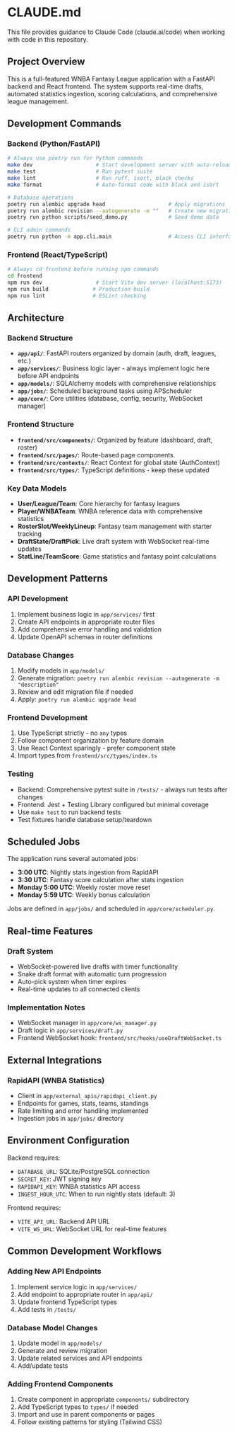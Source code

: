 # CLAUDE.md

This file provides guidance to Claude Code (claude.ai/code) when working with code in this repository.

## Project Overview

This is a full-featured WNBA Fantasy League application with a FastAPI backend and React frontend. The system supports real-time drafts, automated statistics ingestion, scoring calculations, and comprehensive league management.

## Development Commands

### Backend (Python/FastAPI)
```bash
# Always use poetry run for Python commands
make dev                    # Start development server with auto-reload
make test                   # Run pytest suite
make lint                   # Run ruff, isort, black checks
make format                 # Auto-format code with black and isort

# Database operations
poetry run alembic upgrade head                    # Apply migrations
poetry run alembic revision --autogenerate -m ""   # Create new migration
poetry run python scripts/seed_demo.py             # Seed demo data

# CLI admin commands
poetry run python -m app.cli.main                  # Access CLI interface
```

### Frontend (React/TypeScript)
```bash
# Always cd frontend before running npm commands
cd frontend
npm run dev                 # Start Vite dev server (localhost:5173)
npm run build              # Production build
npm run lint               # ESLint checking
```

## Architecture

### Backend Structure
- **`app/api/`**: FastAPI routers organized by domain (auth, draft, leagues, etc.)
- **`app/services/`**: Business logic layer - always implement logic here before API endpoints
- **`app/models/`**: SQLAlchemy models with comprehensive relationships
- **`app/jobs/`**: Scheduled background tasks using APScheduler
- **`app/core/`**: Core utilities (database, config, security, WebSocket manager)

### Frontend Structure
- **`frontend/src/components/`**: Organized by feature (dashboard, draft, roster)
- **`frontend/src/pages/`**: Route-based page components
- **`frontend/src/contexts/`**: React Context for global state (AuthContext)
- **`frontend/src/types/`**: TypeScript definitions - keep these updated

### Key Data Models
- **User/League/Team**: Core hierarchy for fantasy leagues
- **Player/WNBATeam**: WNBA reference data with comprehensive statistics
- **RosterSlot/WeeklyLineup**: Fantasy team management with starter tracking
- **DraftState/DraftPick**: Live draft system with WebSocket real-time updates
- **StatLine/TeamScore**: Game statistics and fantasy point calculations

## Development Patterns

### API Development
1. Implement business logic in `app/services/` first
2. Create API endpoints in appropriate router files
3. Add comprehensive error handling and validation
4. Update OpenAPI schemas in router definitions

### Database Changes
1. Modify models in `app/models/`
2. Generate migration: `poetry run alembic revision --autogenerate -m "description"`
3. Review and edit migration file if needed
4. Apply: `poetry run alembic upgrade head`

### Frontend Development
1. Use TypeScript strictly - no `any` types
2. Follow component organization by feature domain
3. Use React Context sparingly - prefer component state
4. Import types from `frontend/src/types/index.ts`

### Testing
- Backend: Comprehensive pytest suite in `/tests/` - always run tests after changes
- Frontend: Jest + Testing Library configured but minimal coverage
- Use `make test` to run backend tests
- Test fixtures handle database setup/teardown

## Scheduled Jobs

The application runs several automated jobs:
- **3:00 UTC**: Nightly stats ingestion from RapidAPI
- **3:30 UTC**: Fantasy score calculation after stats ingestion
- **Monday 5:00 UTC**: Weekly roster move reset
- **Monday 5:59 UTC**: Weekly bonus calculation

Jobs are defined in `app/jobs/` and scheduled in `app/core/scheduler.py`.

## Real-time Features

### Draft System
- WebSocket-powered live drafts with timer functionality
- Snake draft format with automatic turn progression
- Auto-pick system when timer expires
- Real-time updates to all connected clients

### Implementation Notes
- WebSocket manager in `app/core/ws_manager.py`
- Draft logic in `app/services/draft.py`
- Frontend WebSocket hook: `frontend/src/hooks/useDraftWebSocket.ts`

## External Integrations

### RapidAPI (WNBA Statistics)
- Client in `app/external_apis/rapidapi_client.py`
- Endpoints for games, stats, teams, standings
- Rate limiting and error handling implemented
- Ingestion jobs in `app/jobs/` directory

## Environment Configuration

Backend requires:
- `DATABASE_URL`: SQLite/PostgreSQL connection
- `SECRET_KEY`: JWT signing key
- `RAPIDAPI_KEY`: WNBA statistics API access
- `INGEST_HOUR_UTC`: When to run nightly stats (default: 3)

Frontend requires:
- `VITE_API_URL`: Backend API URL
- `VITE_WS_URL`: WebSocket URL for real-time features

## Common Development Workflows

### Adding New API Endpoints
1. Implement service logic in `app/services/`
2. Add endpoint to appropriate router in `app/api/`
3. Update frontend TypeScript types
4. Add tests in `/tests/`

### Database Model Changes
1. Update model in `app/models/`
2. Generate and review migration
3. Update related services and API endpoints
4. Add/update tests

### Adding Frontend Components
1. Create component in appropriate `components/` subdirectory
2. Add TypeScript types to `types/` if needed
3. Import and use in parent components or pages
4. Follow existing patterns for styling (Tailwind CSS)